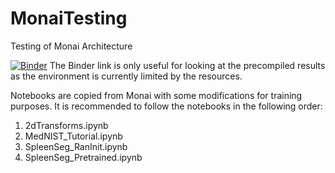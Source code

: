 # MonaiTesting
Testing of Monai Architecture

[![Binder](https://mybinder.org/badge_logo.svg)](https://mybinder.org/v2/gh/bkopchick/MonaiTesting/HEAD) The Binder link is only useful for looking at the precompiled results as the environment is currently limited by the resources.

Notebooks are copied from Monai with some modifications for training purposes. It is recommended to follow the notebooks in the following order:

1. 2dTransforms.ipynb
2. MedNIST_Tutorial.ipynb
3. SpleenSeg_RanInit.ipynb
4. SpleenSeg_Pretrained.ipynb
